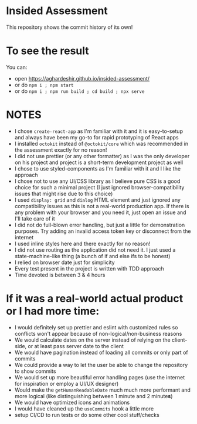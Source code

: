 # Insided Assessment

This repository shows the commit history of its own!

# To see the result

You can:

- open https://aghardeshir.github.io/insided-assessment/
- or do `npm i ; npm start`
- or do `npm i ; npm run build ; cd build ; npx serve`

# NOTES

- I chose `create-react-app` as I'm familiar with it and it is easy-to-setup and
  always have been my go-to for rapid prototyping of React apps
- I installed `octokit` instead of `@octokit/core` which was recommended in
  the assessment exactly for no reason!
- I did not use prettier (or any other formatter) as I was the only developer on
  his project and project is a short-term development project as well
- I chose to use styled-components as I'm familiar with it and I like the
  approach
- I chose not to use any UI/CSS library as I believe pure CSS is a good choice
  for such a minimal project (I just ignored browser-compatibility issues that
  might rise due to this choice)
- I used `display: grid` and `dialog` HTML element and just ignored any
  compatibility issues as this is not a real-world production app. If there is
  any problem with your browser and you need it, just open an issue and I'll
  take care of it
- I did not do full-blown error handling, but just a little for demonstration
  purposes. Try adding an invalid access token key or disconnect from the
  internet
- I used inline styles here and there exactly for no reason!
- I did not use routing as the application did not need it. I just used a
  state-machine-like thing (a bunch of if and else ifs to be honest)
- I relied on browser date just for simplicity
- Every test present in the project is written with TDD approach
- Time devoted is between 3 & 4 hours

# If it was a real-world actual product or I had more time:

- I would definitely set up prettier and eslint with customized rules so
  conflicts won't appear because of non-logical/non-business reasons
- We would calculate dates on the server instead of relying on the client-side,
  or at least pass server date to the client
- We would have pagination instead of loading all commits or only part of
  commits
- We could provide a way to let the user be able to change the repository to
  show commits
- We would set up more beautiful error handling pages (use the internet for
  inspiration or employ a UI/UX designer)
- Would make the `getHumanReadableDate` much much more performant and more
  logical (like distinguishing between 1 minute and 2 minute**s**)
- We would have optimized icons and animations
- I would have cleaned up the `useCommits` hook a little more
- setup CI/CD to run tests or do some other cool stuff/checks
